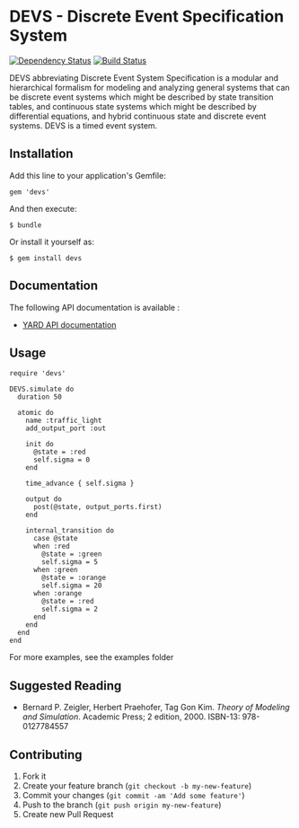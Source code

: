 # DEVS - Discrete Event Specification System

[![Dependency Status](https://gemnasium.com/romain1189/devs.png)](https://gemnasium.com/romain1189/devs)
[![Build Status](https://secure.travis-ci.org/romain1189/devs.png?branch=master)](http://travis-ci.org/romain1189/devs)

DEVS abbreviating Discrete Event System Specification is a modular and hierarchical formalism for modeling and analyzing general systems that can be discrete event systems which might be described by state transition tables, and continuous state systems which might be described by differential equations, and hybrid continuous state and discrete event systems. DEVS is a timed event system.

## Installation

Add this line to your application's Gemfile:

    gem 'devs'

And then execute:

    $ bundle

Or install it yourself as:

    $ gem install devs

## Documentation

The following API documentation is available :

* [YARD API documentation](http://www.rubydoc.info/github/romain1189/devs/master/frames)

## Usage

    require 'devs'

    DEVS.simulate do
      duration 50

      atomic do
        name :traffic_light
        add_output_port :out

        init do
          @state = :red
          self.sigma = 0
        end

        time_advance { self.sigma }

        output do
          post(@state, output_ports.first)
        end

        internal_transition do
          case @state
          when :red
            @state = :green
            self.sigma = 5
          when :green
            @state = :orange
            self.sigma = 20
          when :orange
            @state = :red
            self.sigma = 2
          end
        end
      end
    end

For more examples, see the examples folder

## Suggested Reading

* Bernard P. Zeigler, Herbert Praehofer, Tag Gon Kim. *Theory of Modeling and Simulation*. Academic Press; 2 edition, 2000. ISBN-13: 978-0127784557

## Contributing

1. Fork it
2. Create your feature branch (`git checkout -b my-new-feature`)
3. Commit your changes (`git commit -am 'Add some feature'`)
4. Push to the branch (`git push origin my-new-feature`)
5. Create new Pull Request
